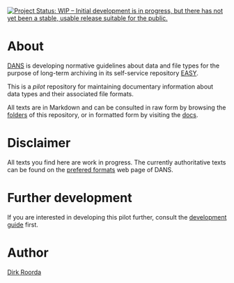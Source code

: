 [![Project Status: WIP – Initial development is in progress, but there has not yet been a stable, usable release suitable for the public.](https://www.repostatus.org/badges/latest/wip.svg)](https://www.repostatus.org/#wip)

# About

[DANS](https://www.dans.knaw.nl)
is developing normative guidelines about data and file types for the purpose
of long-term archiving in its self-service repository
[EASY](https://easy.dans.knaw.nl).

This is a *pilot* repository for maintaining documentary information
about data types and their associated file formats.

All texts are in Markdown and can be consulted in raw form by browsing the
[folders](https://github.com/Dans-labs/formats)
of this repository, or in formatted form by visiting
the [docs](https://Dans-labs.github.io/formats/).

# Disclaimer

All texts you find here are work in progress.
The currently authoritative texts can be found on the
[prefered formats](https://dans.knaw.nl/en/deposit/information-about-depositing-data/before-depositing/file-formats?set_language=en)
web page of DANS.

# Further development

If you are interested in developing this pilot further,
consult the [development guide](development.md) first.

# Author

[Dirk Roorda](https://github.com/dirkroorda)

